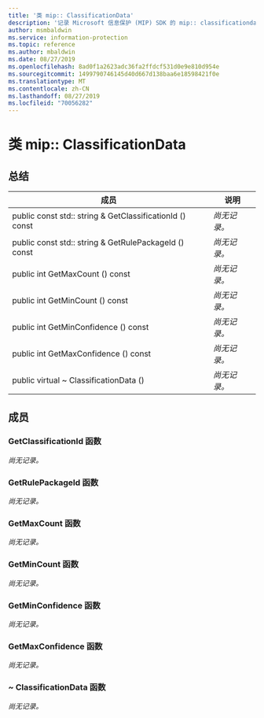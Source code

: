 ```yaml
---
title: '类 mip:: ClassificationData'
description: '记录 Microsoft 信息保护 (MIP) SDK 的 mip:: classificationdata 类。'
author: msmbaldwin
ms.service: information-protection
ms.topic: reference
ms.author: mbaldwin
ms.date: 08/27/2019
ms.openlocfilehash: 8ad0f1a2623adc36fa2ffdcf531d0e9e810d954e
ms.sourcegitcommit: 1499790746145d40d667d138baa6e18598421f0e
ms.translationtype: MT
ms.contentlocale: zh-CN
ms.lasthandoff: 08/27/2019
ms.locfileid: "70056282"
---
```

# <a name="class-mipclassificationdata"></a>类 mip:: ClassificationData 
  
## <a name="summary"></a>总结
 成员                        | 说明                                
--------------------------------|---------------------------------------------
public const std:: string & GetClassificationId () const  | _尚无记录。_
public const std:: string & GetRulePackageId () const  | _尚无记录。_
public int GetMaxCount () const  | _尚无记录。_
public int GetMinCount () const  | _尚无记录。_
public int GetMinConfidence () const  | _尚无记录。_
public int GetMaxConfidence () const  | _尚无记录。_
public virtual ~ ClassificationData ()  | _尚无记录。_
  
## <a name="members"></a>成员
  
### <a name="getclassificationid-function"></a>GetClassificationId 函数
_尚无记录。_

  
### <a name="getrulepackageid-function"></a>GetRulePackageId 函数
_尚无记录。_

  
### <a name="getmaxcount-function"></a>GetMaxCount 函数
_尚无记录。_

  
### <a name="getmincount-function"></a>GetMinCount 函数
_尚无记录。_

  
### <a name="getminconfidence-function"></a>GetMinConfidence 函数
_尚无记录。_

  
### <a name="getmaxconfidence-function"></a>GetMaxConfidence 函数
_尚无记录。_

  
### <a name="classificationdata-function"></a>~ ClassificationData 函数
_尚无记录。_
